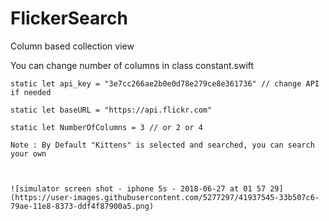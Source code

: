 # FlickerSearch
Column based collection view

You can change number of columns in class constant.swift
    
    static let api_key = "3e7cc266ae2b0e0d78e279ce8e361736" // change API if needed
    
    static let baseURL = "https://api.flickr.com"
    
    static let NumberOfColumns = 3 // or 2 or 4
    
    Note : By Default "Kittens" is selected and searched, you can search your own
    
    
    
    ![simulator screen shot - iphone 5s - 2018-06-27 at 01 57 29](https://user-images.githubusercontent.com/5277297/41937545-33b507c6-79ae-11e8-8373-ddf4f87900a5.png)

    
    
    
